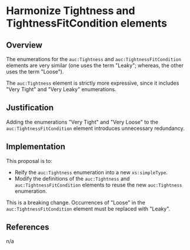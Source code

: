 # Harmonize Tightness and TightnessFitCondition elements

## Overview

The enumerations for the `auc:Tightness` and `auc:TightnessFitCondition` elements are very similar (one uses the term "Leaky"; whereas, the other uses the term "Loose").

The `auc:Tightness` element is strictly more expressive, since it includes "Very Tight" and "Very Leaky" enumerations.

## Justification

Adding the enumerations "Very Tight" and "Very Loose" to the `auc:TightnessFitCondition` element introduces unnecessary redundancy.

## Implementation

This proposal is to:
* Reify the `auc:Tightness` enumeration into a new `xs:simpleType`.
* Modify the definitions of the `auc:Tightness` and `auc:TightnessFitCondition` elements to reuse the new `auc:Tightness` enumeration.

This is a breaking change.
Occurrences of "Loose" in the `auc:TightnessFitCondition` element must be replaced with "Leaky".

## References

n/a
